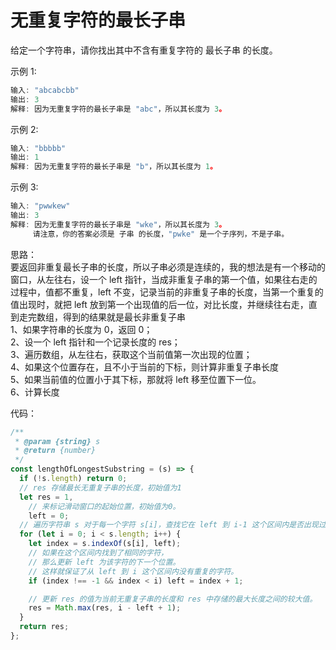 # 无重复字符的最长子串

给定一个字符串，请你找出其中不含有重复字符的 最长子串 的长度。

示例 1:

```js
输入: "abcabcbb"
输出: 3
解释: 因为无重复字符的最长子串是 "abc"，所以其长度为 3。
```

示例 2:

```js
输入: "bbbbb"
输出: 1
解释: 因为无重复字符的最长子串是 "b"，所以其长度为 1。
```

示例 3:

```js
输入: "pwwkew"
输出: 3
解释: 因为无重复字符的最长子串是 "wke"，所以其长度为 3。
     请注意，你的答案必须是 子串 的长度，"pwke" 是一个子序列，不是子串。
```

思路：  
要返回非重复最长子串的长度，所以子串必须是连续的，我的想法是有一个移动的窗口，从左往右，设一个 left 指针，当成非重复子串的第一个值，如果往右走的过程中，值都不重复，left 不变，记录当前的非重复子串的长度，当第一个重复的值出现时，就把 left 放到第一个出现值的后一位，对比长度，并继续往右走，直到走完数组，得到的结果就是最长非重复子串  
1、如果字符串的长度为 0，返回 0；  
2、设一个 left 指针和一个记录长度的 res；  
3、遍历数组，从左往右，获取这个当前值第一次出现的位置；  
4、如果这个位置存在，且不小于当前的下标，则计算非重复子串长度  
5、如果当前值的位置小于其下标，那就将 left 移至位置下一位。  
6、计算长度

代码：

```js
/**
 * @param {string} s
 * @return {number}
 */
const lengthOfLongestSubstring = (s) => {
  if (!s.length) return 0;
  // res 存储最长无重复子串的长度，初始值为1
  let res = 1,
    // 来标记滑动窗口的起始位置，初始值为0。
    left = 0;
  // 遍历字符串 s 对于每一个字符 s[i]，查找它在 left 到 i-1 这个区间内是否出现过
  for (let i = 0; i < s.length; i++) {
    let index = s.indexOf(s[i], left);
    // 如果在这个区间内找到了相同的字符，
    // 那么更新 left 为该字符的下一个位置。
    // 这样就保证了从 left 到 i 这个区间内没有重复的字符。
    if (index !== -1 && index < i) left = index + 1;

    // 更新 res 的值为当前无重复子串的长度和 res 中存储的最大长度之间的较大值。
    res = Math.max(res, i - left + 1);
  }
  return res;
};
```
